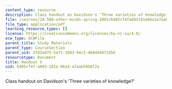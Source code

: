 ```yaml
---
content_type: resource
description: Class handout on Davidson's 'Three varieties of knowledge?'
file: /courses/24-500-other-minds-spring-2003/6405cf4fa603181e66a3a7aab50b6f2a_h5_24500s03.pdf
file_type: application/pdf
learning_resource_types: []
license: https://creativecommons.org/licenses/by-nc-sa/4.0/
ocw_type: OCWFile
parent_title: Study Materials
parent_type: CourseSection
parent_uid: 2fd2ad75-5a71-1603-94c2-46dd44871d56
resourcetype: Document
title: Handout 5
uid: 6405cf4f-a603-181e-66a3-a7aab50b6f2a
---
```

Class handout on Davidson's 'Three varieties of knowledge?'